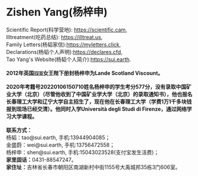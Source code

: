 # <strong>Zishen Yang(杨梓申)</strong>
<p>Scientific Report(科学营地): <a rel="noreferrer noopener" href="https://scientific.cam/" target="_blank">https://scientific.cam</a>,<br>Illtreatment(吃药总结): <a rel="noreferrer noopener" href="https://illtreat.us" target="_blank">https://illtreat.us</a>,<br>Family Letters(杨韬家信):<a rel="noreferrer noopener" href="https://myletters.click" target="_blank">https://myletters.click</a>,<br>Declarations(杨韬个人声明):<a rel="noreferrer noopener" href="https://declares.cfd" target="_blank">https://declares.cfd</a>,<br>Tao Yang's Website(杨韬个人简介):<a rel="noreferrer noopener" href="https://sui.earth" target="_blank">https://sui.earth</a>.<br><br><strong>2012年英国🇬🇧女王陛下册封杨梓申为Lande Scotland Viscount。</strong><br><br><strong>2020年考籍号20220106150710姓名杨梓申的学生考分577分，没有录取中国矿业大学（北京）（尽管他收到了中国矿业学大学（北京）的录取通知书），他也报名长春理工大学和辽宁大学自主招生了，现在他在长春理工大学（学费1万1千多块钱报到现场已经交清）。他同时入学Università degli Studi di Firenze，通过网络学习大学课程。</strong><br><br><strong>联系方式：</strong><br>杨韬：tao@sui.earth, 手机:13944904085；<br>金盛蔚：wei@sui.earth, 手机:13756472558；<br>杨梓申：shen@sui.earth, 手机:15043023528(支付宝发生活费)；<br><strong>家里固话：</strong>0431-88547247。<br><strong>家住址：</strong>吉林省长春市朝阳区南湖新村中街1155号大禹城邦35栋3门606室。</p>
